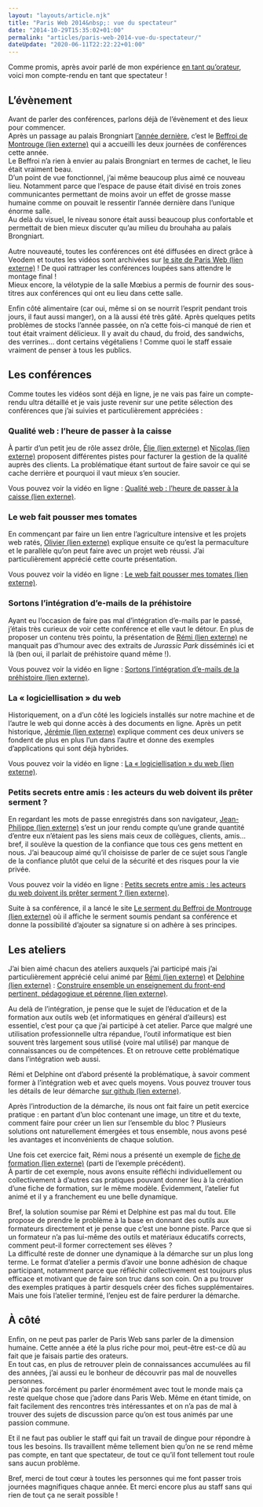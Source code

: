 ```yaml
---
layout: "layouts/article.njk"
title: "Paris Web 2014&nbsp;: vue du spectateur"
date: "2014-10-29T15:35:02+01:00"
permalink: "articles/paris-web-2014-vue-du-spectateur/"
dateUpdate: "2020-06-11T22:22:22+01:00"
---
```


<p>Comme promis, après avoir parlé de mon expérience <a href="/articles/paris-web-2014-vue-orateur/">en tant qu’orateur</a>, voici mon compte-rendu en tant que spectateur&nbsp;!</p>
<h2>L’évènement</h2>
<p>Avant de parler des conférences, parlons déjà de l’évènement et des lieux pour commencer.<br />
Après un passage au palais Brongniart <a href="/articles/paris-web-2013-conferences-du-jeudi/">l’année dernière</a>, c’est le <a href="https://www.beffroidemontrouge.com/" rel="external">Beffroi de Montrouge <span class="screen-reader-text">(lien externe)</span></a> qui a accueilli les deux journées de conférences cette année.<br />
Le Beffroi n’a rien à envier au palais Brongniart en termes de cachet, le lieu était vraiment beau.<br />
D’un point de vue fonctionnel, j’ai même beaucoup plus aimé ce nouveau lieu. Notamment parce que l’espace de pause était divisé en trois zones communicantes permettant de moins avoir un effet de grosse masse humaine comme on pouvait le ressentir l’année dernière dans l’unique énorme salle.<br />
Au delà du visuel, le niveau sonore était aussi beaucoup plus confortable et permettait de bien mieux discuter qu’au milieu du brouhaha au palais Brongniart.</p>
<p>Autre nouveauté, toutes les conférences ont été diffusées en direct grâce à Veodem et toutes les vidéos sont archivées sur <a href="https://www.paris-web.fr/2014/" rel="external">le site de Paris Web <span class="screen-reader-text">(lien externe)</span></a>&nbsp;! De quoi rattraper les conférences loupées sans attendre le montage final&nbsp;!<br />
Mieux encore, la vélotypie de la salle Mœbius a permis de fournir des sous-titres aux conférences qui ont eu lieu dans cette salle.</p>
<p>Enfin côté alimentaire (car oui, même si on se nourrit l’esprit pendant trois jours, il faut aussi manger), on a là aussi été très gâté. Après quelques petits problèmes de stocks l’année passée, on n’a cette fois-ci manqué de rien et tout était vraiment délicieux. Il y avait du chaud, du froid, des sandwichs, des verrines… dont certains végétaliens&nbsp;! Comme quoi le staff essaie vraiment de penser à tous les publics.</p>
<h2>Les conférences</h2>
<p>Comme toutes les vidéos sont déjà en ligne, je ne vais pas faire un compte-rendu ultra détaillé et je vais juste revenir sur une petite sélection des conférences que j’ai suivies et particulièrement appréciées&nbsp;:</p>
<h3>Qualité web&nbsp;: l’heure de passer à la caisse</h3>
<p>À partir d’un petit jeu de rôle assez drôle, <a href="https://twitter.com/ElieSl" rel="external">Élie <span class="screen-reader-text">(lien externe)</span></a> et <a href="https://www.nicolas-hoffmann.net" rel="external">Nicolas <span class="screen-reader-text">(lien externe)</span></a> proposent différentes pistes pour facturer la gestion de la qualité auprès des clients. La problématique étant surtout de faire savoir ce qui se cache derrière et pourquoi il vaut mieux s’en soucier.</p>
<p>Vous pouvez voir la vidéo en ligne&nbsp;: <a href="https://www.paris-web.fr/2014/conferences/qualite-web-lheure-de-passer-a-la-caisse.php" rel="external">Qualité web&nbsp;: l’heure de passer à la caisse <span class="screen-reader-text">(lien externe)</span></a>.</p>
<h3>Le web fait pousser mes tomates</h3>
<p>En commençant par faire un lien entre l’agriculture intensive et les projets web ratés, <a href="https://odevillardi.fr/" rel="external">Olivier <span class="screen-reader-text">(lien externe)</span></a> explique ensuite ce qu’est la permaculture et le parallèle qu’on peut faire avec un projet web réussi. J’ai particulièrement apprécié cette courte présentation.</p>
<p>Vous pouvez voir la vidéo en ligne&nbsp;: <a href="https://www.paris-web.fr/2014/conferences/le-web-fait-pousser-mes-tomates.php" rel="external">Le web fait pousser mes tomates <span class="screen-reader-text">(lien externe)</span></a>.</p>
<h3>Sortons l’intégration d’e-mails de la préhistoire</h3>
<p>Ayant eu l’occasion de faire pas mal d’intégration d’e-mails par le passé, j’étais très curieux de voir cette conférence et elle vaut le détour. En plus de proposer un contenu très pointu, la présentation de <a href="https://www.hteumeuleu.fr/" rel="external">Rémi <span class="screen-reader-text">(lien externe)</span></a> ne manquait pas d’humour avec des extraits de <em>Jurassic Park</em> disséminés ici et là (ben oui, il parlait de préhistoire quand même&nbsp;!).</p>
<p>Vous pouvez voir la vidéo en ligne&nbsp;: <a href="https://www.paris-web.fr/2014/conferences/sortons-de-lenfer-de-lintegration-de-mails.php" rel="external">Sortons l’intégration d’e-mails de la préhistoire <span class="screen-reader-text">(lien externe)</span></a>.</p>
<h3>La «&nbsp;logiciellisation&nbsp;» du web</h3>
<p>Historiquement, on a d’un côté les logiciels installés sur notre machine et de l’autre le web qui donne accès à des documents en ligne. Après un petit historique, <a href="http://jeremie.patonnier.net/" rel="external">Jérémie <span class="screen-reader-text">(lien externe)</span></a> explique comment ces deux univers se fondent de plus en plus l’un dans l’autre et donne des exemples d’applications qui sont déjà hybrides.</p>
<p>Vous pouvez voir la vidéo en ligne&nbsp;: <a href="https://www.paris-web.fr/2014/conferences/sponsor-clever-age.php" rel="external">La «&nbsp;logiciellisation&nbsp;» du web <span class="screen-reader-text">(lien externe)</span></a>.</p>
<h3>Petits secrets entre amis&nbsp;: les acteurs du web doivent ils prêter serment&nbsp;?</h3>
<p>En regardant les mots de passe enregistrés dans son navigateur, <a href="https://www.simonnet.me/" rel="external">Jean-Philippe <span class="screen-reader-text">(lien externe)</span></a> s’est un jour rendu compte qu’une grande quantité d’entre eux n’étaient pas les siens mais ceux de collègues, clients, amis… bref, il soulève la question de la confiance que tous ces gens mettent en nous. J’ai beaucoup aimé qu’il choisisse de parler de ce sujet sous l’angle de la confiance plutôt que celui de la sécurité et des risques pour la vie privée.</p>
<p>Vous pouvez voir la vidéo en ligne&nbsp;: <a href="https://www.paris-web.fr/2014/conferences/petits-secrets-entre-amis-les-acteurs-du-web-doivent-ils-preter-serment.php" rel="external">Petits secrets entre amis&nbsp;: les acteurs du web doivent ils prêter serment&nbsp;? <span class="screen-reader-text">(lien externe)</span></a>.</p>
<p>Suite à sa conférence, il a lancé le site <a href="https://github.com/jpsimonnet/serment-du-beffroi-de-montrouge" rel="external">Le serment du Beffroi de Montrouge <span class="screen-reader-text">(lien externe)</span></a> où il affiche le serment soumis pendant sa conférence et donne la possibilité d’ajouter sa signature si on adhère à ses principes.</p>
<h2>Les ateliers</h2>
<p>J’ai bien aimé chacun des ateliers auxquels j’ai participé mais j’ai particulièrement apprécié celui animé par <a href="https://www.hteumeuleu.fr/" rel="external">Rémi <span class="screen-reader-text">(lien externe)</span></a> et <a href="https://nissone.com/" rel="external">Delphine <span class="screen-reader-text">(lien externe)</span></a>&nbsp;: <a href="https://www.paris-web.fr/2014/ateliers/construire-ensemble-un-enseignement-du-front-end-pertinent-pedagogique-et-perenne.php" rel="external">Construire ensemble un enseignement du front-end pertinent, pédagogique et pérenne <span class="screen-reader-text">(lien externe)</span></a>.</p>
<p>Au delà de l’intégration, je pense que le sujet de l’éducation et de la formation aux outils web (et informatiques en général d’ailleurs) est essentiel, c’est pour ça que j’ai participé à cet atelier. Parce que malgré une utilisation professionnelle ultra répandue, l’outil informatique est bien souvent très largement sous utilisé (voire mal utilisé) par manque de connaissances ou de compétences. Et on retrouve cette problématique dans l’intégration web aussi.</p>
<p>Rémi et Delphine ont d’abord présenté la problématique, à savoir comment former à l’intégration web et avec quels moyens. Vous pouvez trouver tous les détails de leur démarche <a href="https://github.com/hteumeuleu/enseigner" rel="external">sur github <span class="screen-reader-text">(lien externe)</span></a>.</p>
<p>Après l’introduction de la démarche, ils nous ont fait faire un petit exercice pratique&nbsp;: en partant d’un bloc contenant une image, un titre et du texte, comment faire pour créer un lien sur l’ensemble du bloc&nbsp;? Plusieurs solutions ont naturellement émergées et tous ensemble, nous avons pesé les avantages et inconvénients de chaque solution.</p>
<p>Une fois cet exercice fait, Rémi nous a présenté un exemple de <a href="https://github.com/hteumeuleu/enseigner/tree/master/01" rel="external">fiche de formation <span class="screen-reader-text">(lien externe)</span></a> (parti de l’exemple précédent).<br />
À partir de cet exemple, nous avons ensuite réfléchi individuellement ou collectivement à d’autres cas pratiques pouvant donner lieu à la création d’une fiche de formation, sur le même modèle. Évidemment, l’atelier fut animé et il y a franchement eu une belle dynamique.</p>
<p>Bref, la solution soumise par Rémi et Delphine est pas mal du tout. Elle propose de prendre le problème à la base en donnant des outils aux formateurs directement et je pense que c’est une bonne piste. Parce que si un formateur n’a pas lui-même des outils et matériaux éducatifs corrects, comment peut-il former correctement ses élèves&nbsp;?<br />
La difficulté reste de donner une dynamique à la démarche sur un plus long terme. Le format d’atelier a permis d’avoir une bonne adhésion de chaque participant, notamment parce que réfléchir collectivement est toujours plus efficace et motivant que de faire son truc dans son coin. On a pu trouver des exemples pratiques à partir desquels créer des fiches supplémentaires. Mais une fois l’atelier terminé, l’enjeu est de faire perdurer la démarche.</p>
<h2>À côté</h2>
<p>Enfin, on ne peut pas parler de Paris Web sans parler de la dimension humaine. Cette année a été la plus riche pour moi, peut-être est-ce dû au fait que je faisais partie des orateurs.<br />
En tout cas, en plus de retrouver plein de connaissances accumulées au fil des années, j’ai aussi eu le bonheur de découvrir pas mal de nouvelles personnes.<br />
Je n’ai pas forcément pu parler énormément avec tout le monde mais ça reste quelque chose que j’adore dans Paris Web. Même en étant timide, on fait facilement des rencontres très intéressantes et on n’a pas de mal à trouver des sujets de discussion parce qu’on est tous animés par une passion commune.</p>
<p>Et il ne faut pas oublier le staff qui fait un travail de dingue pour répondre à tous les besoins. Ils travaillent même tellement bien qu’on ne se rend même pas compte, en tant que spectateur, de tout ce qu’il font tellement tout roule sans aucun problème.</p>
<p>Bref, merci de tout cœur à toutes les personnes qui me font passer trois journées magnifiques chaque année. Et merci encore plus au staff sans qui rien de tout ça ne serait possible&nbsp;!</p>
